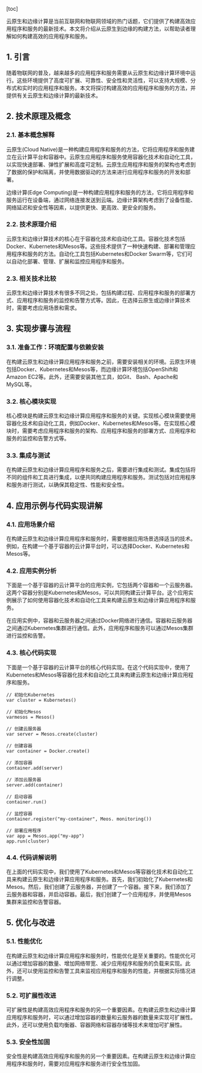 
[toc]                    
                
                
云原生和边缘计算是当前互联网和物联网领域的热门话题，它们提供了构建高效应用程序和服务的最新技术。本文将介绍从云原生到边缘的构建方法，以帮助读者理解如何构建高效的应用程序和服务。

## 1. 引言

随着物联网的普及，越来越多的应用程序和服务需要从云原生和边缘计算环境中运行。这些环境提供了高度可扩展、可靠性、安全性和灵活性，可以支持大规模、分布式和实时的应用程序和服务。本文将探讨构建高效的应用程序和服务的方法，并提供有关云原生和边缘计算的最新技术。

## 2. 技术原理及概念

### 2.1. 基本概念解释

云原生(Cloud Native)是一种构建应用程序和服务的方法，它将应用程序和服务建立在云计算平台和容器中。云原生应用程序和服务使用容器化技术和自动化工具，以实现快速部署、弹性扩展和高度可定制。云原生应用程序和服务的架构也考虑到了数据的保护和隔离，并使用数据驱动的方法来进行应用程序和服务的开发和部署。

边缘计算(Edge Computing)是一种构建应用程序和服务的方法，它将应用程序和服务运行在设备端，通过网络连接发送到云端。边缘计算架构考虑到了设备性能、网络延迟和安全性等因素，以提供更快、更高效、更安全的服务。

### 2.2. 技术原理介绍

云原生和边缘计算技术的核心在于容器化技术和自动化工具。容器化技术包括Docker、Kubernetes和Mesos等。这些技术提供了一种快速构建、部署和管理应用程序和服务的方法。自动化工具包括Kubernetes和Docker Swarm等，它们可以自动化部署、管理、扩展和监控应用程序和服务。

### 2.3. 相关技术比较

云原生和边缘计算技术有很多不同之处，包括构建过程、应用程序和服务的部署方式、应用程序和服务的监控和告警方式等。因此，在选择云原生或边缘计算技术时，需要考虑应用场景和需求。

## 3. 实现步骤与流程

### 3.1. 准备工作：环境配置与依赖安装

在构建云原生和边缘计算应用程序和服务之前，需要安装相关的环境。云原生环境包括Docker、Kubernetes和Mesos等，而边缘计算环境包括OpenShift和Amazon EC2等。此外，还需要安装其他工具，如Git、 Bash、Apache和MySQL等。

### 3.2. 核心模块实现

核心模块是构建云原生和边缘计算应用程序和服务的关键。实现核心模块需要使用容器化技术和自动化工具，例如Docker、Kubernetes和Mesos等。在实现核心模块时，需要考虑应用程序和服务的架构、应用程序和服务的部署方式、应用程序和服务的监控和告警方式等。

### 3.3. 集成与测试

在构建云原生和边缘计算应用程序和服务之后，需要进行集成和测试。集成包括将不同的组件和工具进行集成，以便共同构建应用程序和服务。测试包括对应用程序和服务进行测试，以确保其稳定性、性能和安全性。

## 4. 应用示例与代码实现讲解

### 4.1. 应用场景介绍

在构建云原生和边缘计算应用程序和服务时，需要根据应用场景选择适当的技术。例如，在构建一个基于容器的云计算平台时，可以选择Docker、Kubernetes和Mesos等。

### 4.2. 应用实例分析

下面是一个基于容器的云计算平台的应用实例，它包括两个容器和一个云服务器。这两个容器分别是Kubernetes和Mesos，可以共同构建云计算平台。这个应用实例展示了如何使用容器化技术和自动化工具来构建云原生和边缘计算应用程序和服务。

在应用实例中，容器和云服务器之间通过Docker网络进行通信。容器和云服务器之间通过Kubernetes集群进行通信。此外，应用程序和服务可以通过Mesos集群进行监控和告警。

### 4.3. 核心代码实现

下面是一个基于容器的云计算平台的核心代码实现。在这个代码实现中，使用了Kubernetes和Mesos等容器化技术和自动化工具来构建云原生和边缘计算应用程序和服务。

```
// 初始化Kubernetes
var cluster = Kubernetes()

// 初始化Mesos
varmesos = Mesos()

// 创建云服务器
var server = Mesos.create(cluster)

// 创建容器
var container = Docker.create()

// 添加容器
container.add(server)

// 添加云服务器
server.add(container)

// 启动容器
container.run()

// 监控容器
container.register("my-container", Meos. monitoring())

// 部署应用程序
var app = Mesos.app("my-app")
app.run(cluster)
```

### 4.4. 代码讲解说明

在上面的代码实现中，我们使用了Kubernetes和Mesos等容器化技术和自动化工具来构建云原生和边缘计算应用程序和服务。首先，我们初始化了Kubernetes和Mesos。然后，我们创建了云服务器，并创建了一个容器。接下来，我们添加了云服务器和容器，并启动容器。最后，我们创建了一个应用程序，并使用Mesos集群来监控和告警容器。

## 5. 优化与改进

### 5.1. 性能优化

在构建云原生和边缘计算应用程序和服务时，性能优化是至关重要的。性能优化可以通过增加容器的数量、增加网络带宽、减少应用程序和服务的负载来实现。此外，还可以使用监控和告警工具来监视应用程序和服务的性能，并根据实际情况进行调整。

### 5.2. 可扩展性改进

可扩展性是构建高效应用程序和服务的另一个重要因素。在构建云原生和边缘计算应用程序和服务时，可以通过增加容器的数量和云服务器的数量来实现可扩展性。此外，还可以使用负载均衡器、容器网络和容器存储等技术来增加可扩展性。

### 5.3. 安全性加固

安全性是构建高效应用程序和服务的另一个重要因素。在构建云原生和边缘计算应用程序和服务时，需要对应用程序和服务进行安全性加固。

